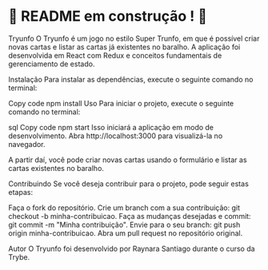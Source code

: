 # :construction: README em construção ! :construction:
<!-- Olá, Tryber!
Esse é apenas um arquivo inicial para o README do seu projeto.
É essencial que você preencha esse documento por conta própria, ok?
Não deixe de usar nossas dicas de escrita de README de projetos, e deixe sua criatividade brilhar!
:warning: IMPORTANTE: você precisa deixar nítido:
- quais arquivos/pastas foram desenvolvidos por você; 
- quais arquivos/pastas foram desenvolvidos por outra pessoa estudante;
- quais arquivos/pastas foram desenvolvidos pela Trybe.
-->
Tryunfo
O Tryunfo é um jogo no estilo Super Trunfo, em que é possível criar novas cartas e listar as cartas já existentes no baralho. A aplicação foi desenvolvida em React com Redux e conceitos fundamentais de gerenciamento de estado.

Instalação
Para instalar as dependências, execute o seguinte comando no terminal:

Copy code
npm install
Uso
Para iniciar o projeto, execute o seguinte comando no terminal:

sql
Copy code
npm start
Isso iniciará a aplicação em modo de desenvolvimento. Abra http://localhost:3000 para visualizá-la no navegador.

A partir daí, você pode criar novas cartas usando o formulário e listar as cartas existentes no baralho.

Contribuindo
Se você deseja contribuir para o projeto, pode seguir estas etapas:

Faça o fork do repositório.
Crie um branch com a sua contribuição: git checkout -b minha-contribuicao.
Faça as mudanças desejadas e commit: git commit -m "Minha contribuição".
Envie para o seu branch: git push origin minha-contribuicao.
Abra um pull request no repositório original.


Autor
O Tryunfo foi desenvolvido por Raynara Santiago durante o curso da Trybe.
